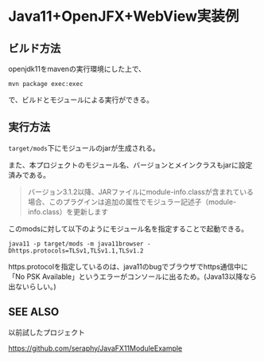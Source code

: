 # Java11+OpenJFX+WebView実装例

## ビルド方法

openjdk11をmavenの実行環境にした上で、

```shell
mvn package exec:exec
```

で、ビルドとモジュールによる実行ができる。

## 実行方法

``target/mods``下にモジュールのjarが生成される。

また、本プロジェクトのモジュール名、バージョンとメインクラスもjarに設定済みである。

> バージョン3.1.2以降、JARファイルにmodule-info.classが含まれている場合、このプラグインは追加の属性でモジュラー記述子（module-info.class）を更新します

このmodsに対して以下のようにモジュール名を指定することで起動できる。

```shell
java11 -p target/mods -m java11browser -Dhttps.protocols=TLSv1,TLSv1.1,TLSv1.2
```

https.protocolを指定しているのは、java11のbugでブラウザでhttps通信中に「No PSK Available」というエラーがコンソールに出るため。(Java13以降なら出ないらしい。)


## SEE ALSO
以前試したプロジェクト

https://github.com/seraphy/JavaFX11ModuleExample

